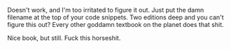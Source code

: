 Doesn't work, and I'm too irritated to figure it out. Just put the damn
filename at the top of your code snippets. Two editions deep and you can't 
figure this out? Every other goddamn textbook on the planet does that shit.

Nice book, but still. Fuck this horseshit.

